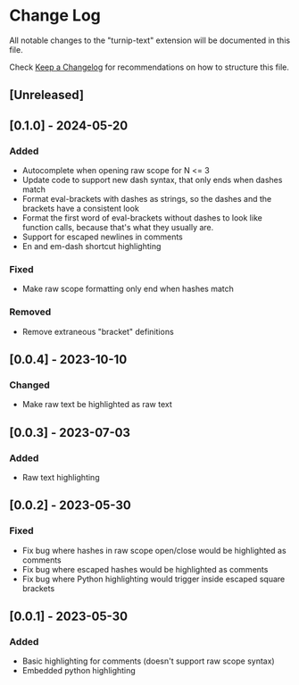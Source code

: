 # Change Log

All notable changes to the "turnip-text" extension will be documented in this file.

Check [Keep a Changelog](http://keepachangelog.com/) for recommendations on how to structure this file.

## [Unreleased]

## [0.1.0] - 2024-05-20

### Added
- Autocomplete when opening raw scope for N &lt;= 3
- Update code to support new dash syntax, that only ends when dashes match
- Format eval-brackets with dashes as strings, so the dashes and the brackets have a consistent look
- Format the first word of eval-brackets without dashes to look like function calls, because that's what they usually are.
- Support for escaped newlines in comments
- En and em-dash shortcut highlighting

### Fixed

- Make raw scope formatting only end when hashes match

### Removed

- Remove extraneous "bracket" definitions

## [0.0.4] - 2023-10-10

### Changed

- Make raw text be highlighted as raw text

## [0.0.3] - 2023-07-03

### Added

- Raw text highlighting

## [0.0.2] - 2023-05-30

### Fixed

- Fix bug where hashes in raw scope open/close would be highlighted as comments
- Fix bug where escaped hashes would be highlighted as comments
- Fix bug where Python highlighting would trigger inside escaped square brackets

## [0.0.1] - 2023-05-30

### Added

- Basic highlighting for comments (doesn't support raw scope syntax)
- Embedded python highlighting